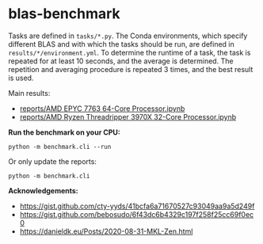 # blas-benchmark

Tasks are defined in `tasks/*.py`. The Conda environments, which specify different BLAS and with which the tasks should be run, are defined in `results/*/environment.yml`. To determine the runtime of a task, the task is repeated for at least 10 seconds, and the average is determined. The repetition and averaging procedure is repeated 3 times, and the best result is used.

Main results:
- [reports/AMD EPYC 7763 64-Core Processor.ipynb](https://github.com/kostrykin/blas-benchmark/blob/master/reports/AMD%20EPYC%207763%2064-Core%20Processor.ipynb)
- [reports/AMD Ryzen Threadripper 3970X 32-Core Processor.ipynb](https://github.com/kostrykin/blas-benchmark/blob/master/reports/AMD%20Ryzen%20Threadripper%203970X%2032-Core%20Processor.ipynb)

**Run the benchmark on your CPU:**
```
python -m benchmark.cli --run
```

Or only update the reports:
```
python -m benchmark.cli
```

**Acknowledgements:**
- <https://gist.github.com/cty-yyds/41bcfa6a71670527c93049aa9a5d249f>
- <https://gist.github.com/bebosudo/6f43dc6b4329c197f258f25cc69f0ec0>
- <https://danieldk.eu/Posts/2020-08-31-MKL-Zen.html>
